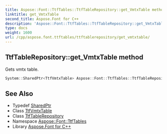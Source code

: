 ```yaml
---
title: Aspose::Font::TtfTables::TtfTableRepository::get_VmtxTable method
linktitle: get_VmtxTable
second_title: Aspose.Font for C++
description: 'Aspose::Font::TtfTables::TtfTableRepository::get_VmtxTable method. Gets vmtx table in C++.'
type: docs
weight: 1600
url: /cpp/aspose.font.ttftables/ttftablerepository/get_vmtxtable/
---
```

## TtfTableRepository::get_VmtxTable method


Gets vmtx table.

```cpp
System::SharedPtr<TtfVmtxTable> Aspose::Font::TtfTables::TtfTableRepository::get_VmtxTable() const
```

## See Also

* Typedef [SharedPtr](../../../system/sharedptr/)
* Class [TtfVmtxTable](../../ttfvmtxtable/)
* Class [TtfTableRepository](../)
* Namespace [Aspose::Font::TtfTables](../../)
* Library [Aspose.Font for C++](../../../)
